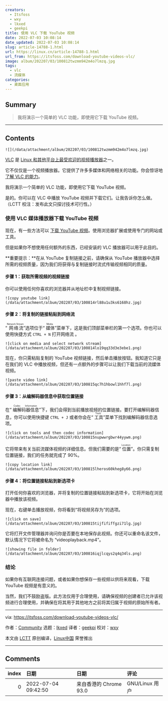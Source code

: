 ```yaml
---
creators:
  - Itsfoss
  - wxy
  - lkxed
  - geekpi
title: 使用 VLC 下载 YouTube 视频
date: 2022-07-03 10:08:14
date_updated: 2022-07-03 10:08:14
slug: article-14788-1.html
url: https://linux.cn/article-14788-1.html
url_from: https://itsfoss.com/download-youtube-videos-vlc/
image: album/202207/03/100812twzmm942m4o7lmzq.jpg
tags:
  - vlc
  - 流媒体
categories:
  - 桌面应用
---
```


## Summary

> 我将演示一个简单的 VLC 功能，即使用它下载 YouTube 视频。

***

<!-- more -->

## Contents

`![](/data/attachment/album/202207/03/100812twzmm942m4o7lmzq.jpg)`

[VLC](https://www.videolan.org/vlc/) 是 [Linux 和其他平台上最受欢迎的视频播放器](https://itsfoss.com/video-players-linux/)之一。

它不仅仅是一个视频播放器。它提供了许多多媒体和网络相关的功能。你会惊讶地 [了解 VLC 的能力](https://itsfoss.com/vlc-pro-tricks-linux/)。

我将演示一个简单的 VLC 功能，即使用它下载 YouTube 视频。

是的。你可以在 VLC 中播放 YouTube 视频并下载它们。让我告诉你怎么做。（LCTT 校注：发布此文只探讨技术可行性。）

### 使用 VLC 媒体播放器下载 YouTube 视频

现在，有一些方法可以 [下载 YouTube 视频](https://itsfoss.com/download-youtube-videos-ubuntu/)。使用浏览器扩展或使用专门的网站或工具。

但是如果你不想使用任何额外的东西，已经安装的 VLC 播放器可以用于此目的。

\*\*重要提示：\*\*在从 YouTube 复制链接之前，请确保从 YouTube 播放器中选择所需的视频质量，因为我们将获得与复制链接时流式传输视频相同的质量。

#### 步骤 1：获取所需视频的视频链接

你可以使用任何你喜欢的浏览器并从地址栏中复制视频链接。

`![copy youtube link](/data/attachment/album/202207/03/100814rl88u1u3ks6168hz.jpg)`

#### 步骤 2：将复制的链接粘贴到网络流

“<ruby> 网络流 <rt>  Network Stream </rt></ruby>”选项位于“<ruby> 媒体 <rt>  Media </rt></ruby>”菜单下，这是我们顶部菜单栏的第一个选项。你也可以使用快捷方式 `CTRL + N` 打开网络流 。

`![click on media and select network stream](/data/attachment/album/202207/03/100814lo19qq33d3e3ebe1.png)`

现在，你只需粘贴复制的 YouTube 视频链接，然后单击播放按钮。我知道它只是在我们的 VLC 中播放视频，但还有一点额外的步骤可以让我们下载当前的流媒体视频。

`![paste video link](/data/attachment/album/202207/03/100815qc7h1hbowl1hhf7l.png)`

#### 步骤 3：从编解码器信息中获取位置链接

在“<ruby> 编解码器信息 <rt>  Codec Information </rt></ruby>”下，我们会得到当前播放视频的位置链接。要打开编解码器信息，你可以使用快捷键 `CTRL + J` 或者你会在“<ruby> 工具 <rt>  Tools </rt></ruby>”菜单下找到编解码器信息选项。

`![click on tools and then codec information](/data/attachment/album/202207/03/100815nupwwrgbwr44yywm.png)`

它将带来有关当前流媒体视频的详细信息。但我们需要的是“<ruby> 位置 <rt>  Location </rt></ruby>”。你只需复制位置链接，我们的任务就完成了 90%。

`![copy location link](/data/attachment/album/202207/03/100815lheros60kheg8y66.png)`

#### 步骤 4：将位置链接粘贴到新选项卡

打开任何你喜欢的浏览器，并将复制的位置链接粘贴到新选项卡，它将开始在浏览器中播放该视频。

现在，右键单击播放视频，你将看到“将视频另存为”的选项。

`![click on save](/data/attachment/album/202207/03/100815tijfififfgzi71lg.jpg)`

它将打开文件管理器并询问你是否要在本地保存此视频。你还可以重命名该文件，默认情况下它将被命名为 “videoplayback.mp4”。

`![showing file in folder](/data/attachment/album/202207/03/100816iqjlcqys2q4q34ls.png)`

### 结论

如果你有互联网连接问题，或者如果你想保存一些视频以供将来观看，下载 YouTube 视频是有意义的。

当然，我们不鼓励盗版。此方法仅用于合理使用，请确保视频的创建者已允许该视频进行合理使用，并确保在将其用于其他地方之前将其归属于视频的原始所有者。

---

via: <https://itsfoss.com/download-youtube-videos-vlc/>

作者：[Community](https://itsfoss.com/author/itsfoss/) 选题：[lkxed](https://github.com/lkxed) 译者：[geekpi](https://github.com/geekpi) 校对：[wxy](https://github.com/wxy)

本文由 [LCTT](https://github.com/LCTT/TranslateProject) 原创编译，[Linux中国](https://linux.cn/) 荣誉推出

***

## Comments

|   index | 日期                | 日期                                  | 评论                                                                      |
|--------:|:--------------------|:--------------------------------------|:--------------------------------------------------------------------------|
|       0 | 2022-07-04 09:42:50 | 来自香港的 Chrome 93.0|GNU/Linux 用户 | 进youtube需要梯子，进去才能获得网址。不进去又无法使用。追问这个工具的意义 |
